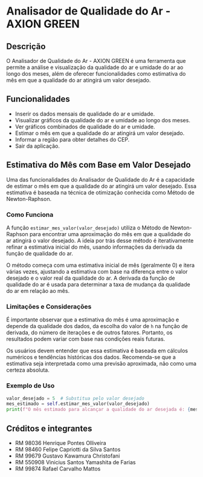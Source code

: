 # Analisador de Qualidade do Ar - AXION GREEN

## Descrição

O Analisador de Qualidade do Ar - AXION GREEN é uma ferramenta que permite a análise e visualização da qualidade do ar e umidade do ar ao longo dos meses, além de oferecer funcionalidades como estimativa do mês em que a qualidade do ar atingirá um valor desejado.

## Funcionalidades

- Inserir os dados mensais de qualidade do ar e umidade.
- Visualizar gráficos da qualidade do ar e umidade ao longo dos meses.
- Ver gráficos combinados de qualidade do ar e umidade.
- Estimar o mês em que a qualidade do ar atingirá um valor desejado.
- Informar a região para obter detalhes do CEP.
- Sair da aplicação.

## Estimativa do Mês com Base em Valor Desejado

Uma das funcionalidades do Analisador de Qualidade do Ar é a capacidade de estimar o mês em que a qualidade do ar atingirá um valor desejado. Essa estimativa é baseada na técnica de otimização conhecida como Método de Newton-Raphson.

### Como Funciona

A função `estimar_mes_valor(valor_desejado)` utiliza o Método de Newton-Raphson para encontrar uma aproximação do mês em que a qualidade do ar atingirá o valor desejado. A ideia por trás desse método é iterativamente refinar a estimativa inicial do mês, usando informações da derivada da função de qualidade do ar.

O método começa com uma estimativa inicial de mês (geralmente 0) e itera várias vezes, ajustando a estimativa com base na diferença entre o valor desejado e o valor real da qualidade do ar. A derivada da função de qualidade do ar é usada para determinar a taxa de mudança da qualidade do ar em relação ao mês.

### Limitações e Considerações

É importante observar que a estimativa do mês é uma aproximação e depende da qualidade dos dados, da escolha do valor de `h` na função de derivada, do número de iterações e de outros fatores. Portanto, os resultados podem variar com base nas condições reais futuras.

Os usuários devem entender que essa estimativa é baseada em cálculos numéricos e tendências históricas dos dados. Recomenda-se que a estimativa seja interpretada como uma previsão aproximada, não como uma certeza absoluta.

### Exemplo de Uso

```python
valor_desejado = 5  # Substitua pelo valor desejado
mes_estimado = self.estimar_mes_valor(valor_desejado)
print(f"O mês estimado para alcançar a qualidade do ar desejada é: {mes_estimado}")
```
## Créditos e integrantes
- RM 98036 Henrique Pontes Olliveira
- RM 98460 Felipe Capriotti da Silva Santos
- RM 99679 Gustavo Kawamura Christofani
- RM 550908 Vinicius Santos Yamashita de Farias
- RM 99874 Rafael Carvalho Mattos
